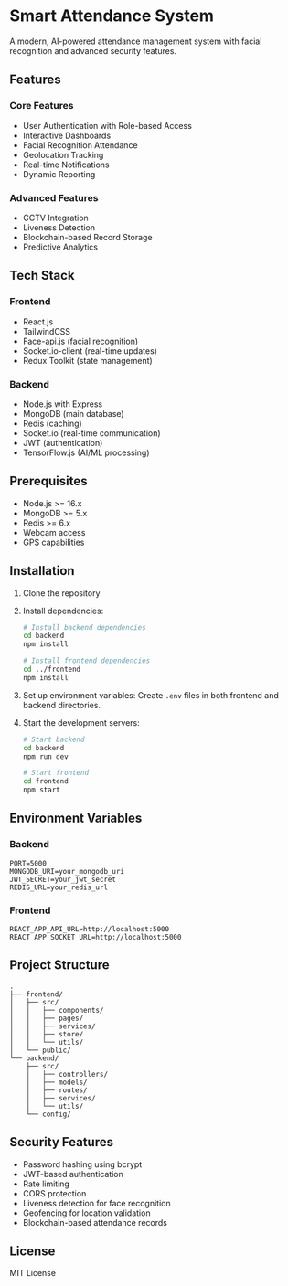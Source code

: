 # Smart Attendance System

A modern, AI-powered attendance management system with facial recognition and advanced security features.

## Features

### Core Features
- User Authentication with Role-based Access
- Interactive Dashboards
- Facial Recognition Attendance
- Geolocation Tracking
- Real-time Notifications
- Dynamic Reporting

### Advanced Features
- CCTV Integration
- Liveness Detection
- Blockchain-based Record Storage
- Predictive Analytics

## Tech Stack

### Frontend
- React.js
- TailwindCSS
- Face-api.js (facial recognition)
- Socket.io-client (real-time updates)
- Redux Toolkit (state management)

### Backend
- Node.js with Express
- MongoDB (main database)
- Redis (caching)
- Socket.io (real-time communication)
- JWT (authentication)
- TensorFlow.js (AI/ML processing)

## Prerequisites

- Node.js >= 16.x
- MongoDB >= 5.x
- Redis >= 6.x
- Webcam access
- GPS capabilities

## Installation

1. Clone the repository
2. Install dependencies:
   ```bash
   # Install backend dependencies
   cd backend
   npm install

   # Install frontend dependencies
   cd ../frontend
   npm install
   ```

3. Set up environment variables:
   Create `.env` files in both frontend and backend directories.

4. Start the development servers:
   ```bash
   # Start backend
   cd backend
   npm run dev

   # Start frontend
   cd frontend
   npm start
   ```

## Environment Variables

### Backend
```
PORT=5000
MONGODB_URI=your_mongodb_uri
JWT_SECRET=your_jwt_secret
REDIS_URL=your_redis_url
```

### Frontend
```
REACT_APP_API_URL=http://localhost:5000
REACT_APP_SOCKET_URL=http://localhost:5000
```

## Project Structure

```
.
├── frontend/
│   ├── src/
│   │   ├── components/
│   │   ├── pages/
│   │   ├── services/
│   │   ├── store/
│   │   └── utils/
│   └── public/
└── backend/
    ├── src/
    │   ├── controllers/
    │   ├── models/
    │   ├── routes/
    │   ├── services/
    │   └── utils/
    └── config/
```

## Security Features

- Password hashing using bcrypt
- JWT-based authentication
- Rate limiting
- CORS protection
- Liveness detection for face recognition
- Geofencing for location validation
- Blockchain-based attendance records

## License

MIT License
